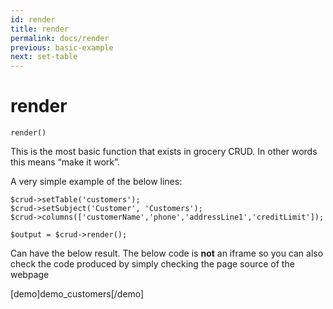 ```yaml
---
id: render
title: render
permalink: docs/render
previous: basic-example
next: set-table
---
```


# render

<pre><code class="language-php">render()</code></pre>

This is the most basic function that exists in grocery CRUD. In other words this means “make it work”.

A very simple example of the below lines:
<pre><code class="language-php">$crud->setTable('customers');
$crud->setSubject('Customer', 'Customers');
$crud->columns(['customerName','phone','addressLine1','creditLimit']);

$output = $crud->render();
</code></pre>

Can have the below result. The below code is <strong>not</strong> an iframe so you can also check the code produced by simply checking the page source of the webpage

[demo]demo_customers[/demo]
